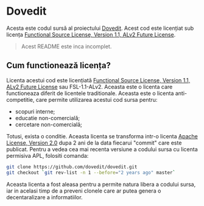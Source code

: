 # Dovedit

Acesta este codul sursǎ al proiectului [Dovedit](https://dovedit.ro).
Acest cod este licențiat sub licența [Functional Source License, Version 1.1, ALv2 Future License](LICENSE.md).

> Acest README este inca incomplet.

## Cum functioneazǎ licența?

Licenta acestui cod este licențiată [Functional Source License, Version 1.1, ALv2 Future License](LICENSE.md) sau
FSL-1.1-ALv2. Aceasta este o licenta care functioneaza diferit de licentele traditionale.
Aceasta este o licenta anti-competitie, care permite utilizarea acestui cod sursa pentru:
* scopuri interne;
* educatie non-comercială;
* cercetare non-comercială;

Totusi, exista o conditie. Aceasta licenta se transforma
intr-o licenta [Apache License, Version 2.0](https://www.apache.org/licenses/LICENSE-2.0) dupa 2 ani de la data
fiecarui "commit" care este publicat. Pentru a vedea cea mai recenta versiune a codului sursa cu
licenta permisiva APL, folositi comanda:

```bash
git clone https://github.com/dovedit/dovedit.git
git checkout `git rev-list -n 1 --before="2 years ago" master`
```

Aceasta licenta a fost aleasa pentru a permite natura libera a codului sursa, iar
in acelasi timp de a preveni clonele care ar putea genera o decentaralizare
a informatiilor.
